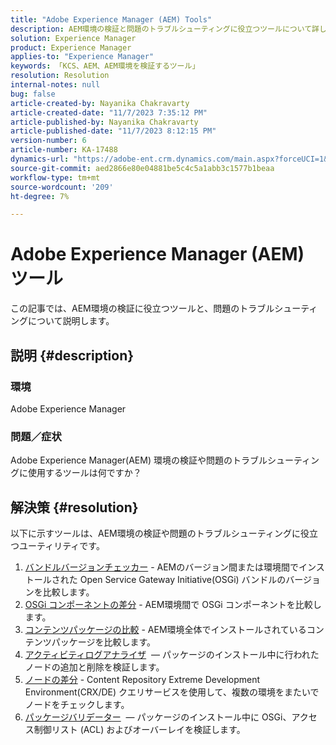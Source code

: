 ```yaml
---
title: "Adobe Experience Manager (AEM) Tools"
description: AEM環境の検証と問題のトラブルシューティングに役立つツールについて詳しく説明します。
solution: Experience Manager
product: Experience Manager
applies-to: "Experience Manager"
keywords: 「KCS、AEM、AEM環境を検証するツール」
resolution: Resolution
internal-notes: null
bug: false
article-created-by: Nayanika Chakravarty
article-created-date: "11/7/2023 7:35:12 PM"
article-published-by: Nayanika Chakravarty
article-published-date: "11/7/2023 8:12:15 PM"
version-number: 6
article-number: KA-17488
dynamics-url: "https://adobe-ent.crm.dynamics.com/main.aspx?forceUCI=1&pagetype=entityrecord&etn=knowledgearticle&id=3222f7c0-a47d-ee11-8179-6045bd006b4b"
source-git-commit: aed2866e80e04881be5c4c5a1abb3c1577b1beaa
workflow-type: tm+mt
source-wordcount: '209'
ht-degree: 7%

---
```


# Adobe Experience Manager (AEM) ツール


この記事では、AEM環境の検証に役立つツールと、問題のトラブルシューティングについて説明します。

## 説明 {#description}


### <b>環境</b>

Adobe Experience Manager

### <b>問題／症状</b>

Adobe Experience Manager(AEM) 環境の検証や問題のトラブルシューティングに使用するツールは何ですか？


## 解決策 {#resolution}

以下に示すツールは、AEM環境の検証や問題のトラブルシューティングに役立つユーティリティです。<br>
1. [バンドルバージョンチェッカー](https://experienceleague.adobe.com/docs/experience-cloud-kcs/kbarticles/KA-17501.html?lang=ja) - AEMのバージョン間または環境間でインストールされた Open Service Gateway Initiative(OSGi) バンドルのバージョンを比較します。
2. [OSGi コンポーネントの差分](https://helpx.adobe.com/experience-manager/kb/tools/osgi-component-diff.html) - AEM環境間で OSGi コンポーネントを比較します。
3. [コンテンツパッケージの比較](https://helpx.adobe.com/experience-manager/kb/tools/content-package-comparator.html) - AEM環境全体でインストールされているコンテンツパッケージを比較します。
4. [アクティビティログアナライザ](https://helpx.adobe.com/experience-manager/kb/tools/activity-log-analyzer.html)  — パッケージのインストール中に行われたノードの追加と削除を検証します。
5. [ノードの差分](https://helpx.adobe.com/experience-manager/kb/tools/aem-node-diff.html) - Content Repository Extreme Development Environment(CRX/DE) クエリサービスを使用して、複数の環境をまたいでノードをチェックします。
6. [パッケージバリデーター](https://helpx.adobe.com/experience-manager/6-4/sites/administering/using/package-manager.html#ValidatingPackages)  — パッケージのインストール中に OSGi、アクセス制御リスト (ACL) およびオーバーレイを検証します。

